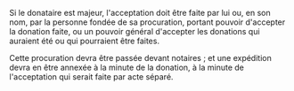 Si le donataire est majeur, l'acceptation doit être faite par lui ou, en son nom, par la personne fondée de sa procuration, portant pouvoir d'accepter la donation faite, ou un pouvoir général d'accepter les donations qui auraient été ou qui pourraient être faites.

Cette procuration devra être passée devant notaires ; et une expédition devra en être annexée à la minute de la donation, à la minute de l'acceptation qui serait faite par acte séparé.
